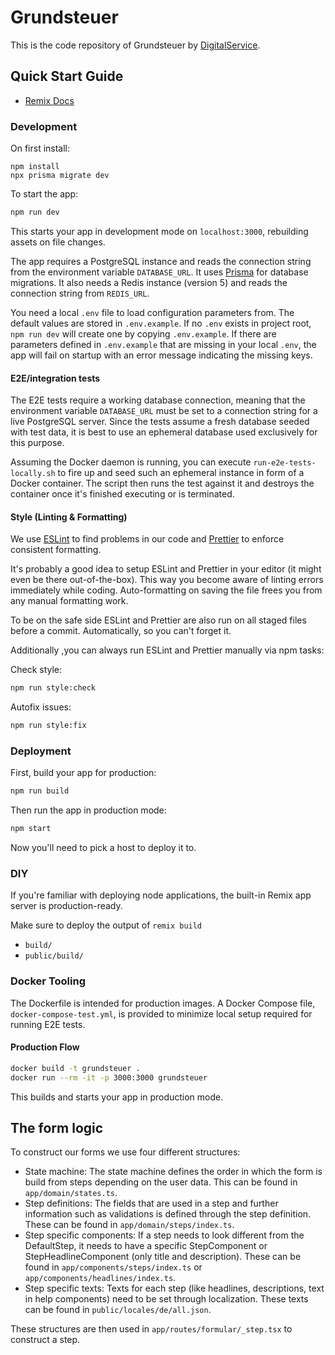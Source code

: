 # Grundsteuer

This is the code repository of Grundsteuer by [DigitalService](https://digitalservice.bund.de).

## Quick Start Guide

- [Remix Docs](https://remix.run/docs)

### Development

On first install:

```
npm install
npx prisma migrate dev
```

To start the app:

```sh
npm run dev
```

This starts your app in development mode on `localhost:3000`, rebuilding assets on file changes.

The app requires a PostgreSQL instance and reads the connection string from the environment variable `DATABASE_URL`.
It uses [Prisma](https://www.prisma.io) for database migrations. It also needs a Redis instance (version 5) and reads
the connection string from `REDIS_URL`.

You need a local `.env` file to load configuration parameters from. The default values are stored in `.env.example`.
If no `.env` exists in project root, `npm run dev` will create one by copying `.env.example`. If there are parameters
defined in `.env.example` that are missing in your local `.env`, the app will fail on startup
with an error message indicating the missing keys.

#### E2E/integration tests

The E2E tests require a working database connection, meaning that the environment variable `DATABASE_URL` must be set to
a connection string for a live PostgreSQL server. Since the tests assume a fresh database seeded with test data, it is
best to use an ephemeral database used exclusively for this purpose.

Assuming the Docker daemon is running, you can execute `run-e2e-tests-locally.sh` to fire up and seed such an ephemeral
instance in form of a Docker container. The script then runs the test against it and destroys the container once
it's finished executing or is terminated.

#### Style (Linting & Formatting)

We use [ESLint](https://eslint.org/docs/user-guide/getting-started) to find problems in our code
and [Prettier](https://prettier.io/docs/en/index.html) to enforce consistent formatting.

It's probably a good idea to setup ESLint and Prettier in your editor (it might even be there out-of-the-box). This way you become aware of linting errors immediately while coding. Auto-formatting on saving the file frees you from any manual formatting work.

To be on the safe side ESLint and Prettier are also run on all staged files before a commit. Automatically, so you can't forget it.

Additionally ,you can always run ESLint and Prettier manually via npm tasks:

Check style:

```sh
npm run style:check
```

Autofix issues:

```sh
npm run style:fix
```

### Deployment

First, build your app for production:

```sh
npm run build
```

Then run the app in production mode:

```sh
npm start
```

Now you'll need to pick a host to deploy it to.

### DIY

If you're familiar with deploying node applications, the built-in Remix app server is production-ready.

Make sure to deploy the output of `remix build`

- `build/`
- `public/build/`

### Docker Tooling

The Dockerfile is intended for production images. A Docker Compose file, `docker-compose-test.yml`, is
provided to minimize local setup required for running E2E tests.

#### Production Flow

```sh
docker build -t grundsteuer .
docker run --rm -it -p 3000:3000 grundsteuer
```

This builds and starts your app in production mode.

## The form logic

To construct our forms we use four different structures:

- State machine: The state machine defines the order in which the form is build from steps depending on the user data. This can be found in `app/domain/states.ts`.
- Step definitions: The fields that are used in a step and further information such as validations is defined through the step definition. These can be found in `app/domain/steps/index.ts`.
- Step specific components: If a step needs to look different from the DefaultStep, it needs to have a specific StepComponent or StepHeadlineComponent (only title and description). These can be found in `app/components/steps/index.ts` or `app/components/headlines/index.ts`.
- Step specific texts: Texts for each step (like headlines, descriptions, text in help components) need to be set through localization. These texts can be found in `public/locales/de/all.json`.

These structures are then used in `app/routes/formular/_step.tsx` to construct a step.

